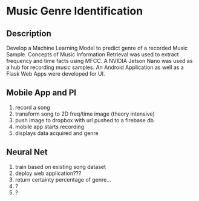 # Music Genre Identification

## Description
Develop a Machine Learning Model to predict genre of a recorded Music Sample. Concepts of Music Information Retrieval was used to extract frequency and time facts using MFCC. A NVIDIA Jetson Nano was used as a hub for recording music samples. An Android Application as well as a Flask Web Apps were developed for UI.

## Mobile App and PI

1. record a song
2. transform song to 2D freq/time image (theory intensive)
3. push image to dropbox with url pushed to a firebase db    
4. mobile app starts recording 
5. displays data acquired and genre

## Neural Net

1. train based on existing song dataset
2. deploy web application???
3. return certainty percentage of genre...
4. ?
5. ?
